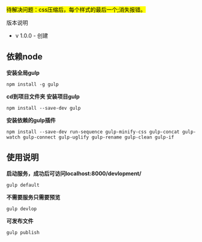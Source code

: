 <mark>待解决问题：css压缩后，每个样式的最后一个;消失报错。</mark>


版本说明
- v 1.0.0 - 创建


依赖node
-

**安装全局gulp**


    npm install -g gulp


**cd到项目文件夹 安装项目gulp**


    npm install --save-dev gulp


**安装依赖的gulp插件**


    npm install --save-dev run-sequence gulp-minify-css gulp-concat gulp-watch gulp-connect gulp-uglify gulp-rename gulp-clean gulp-if


使用说明
-
**启动服务，成功后可访问localhost:8000/devlopment/** 


    gulp default



**不需要服务只需要预览**


	gulp devlop


**可发布文件**


	gulp publish
